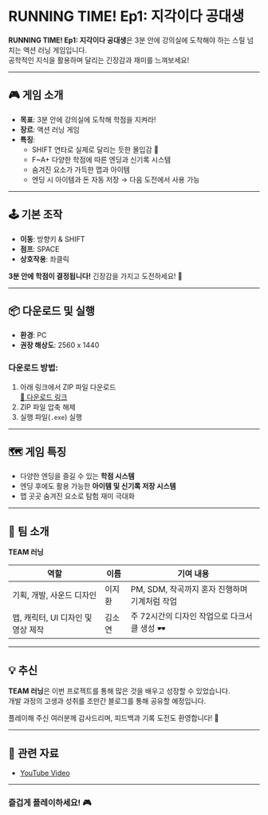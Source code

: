 # RUNNING TIME! Ep1: 지각이다 공대생

**RUNNING TIME! Ep1: 지각이다 공대생**은 3분 안에 강의실에 도착해야 하는 스릴 넘치는 액션 러닝 게임입니다.  
공학적인 지식을 활용하며 달리는 긴장감과 재미를 느껴보세요!

---

## 🎮 게임 소개

- **목표**: 3분 안에 강의실에 도착해 학점을 지켜라!
- **장르**: 액션 러닝 게임
- **특징**:
  - SHIFT 연타로 실제로 달리는 듯한 몰입감 🏃
  - F~A+ 다양한 학점에 따른 엔딩과 신기록 시스템
  - 숨겨진 요소가 가득한 맵과 아이템
  - 엔딩 시 아이템과 돈 자동 저장 → 다음 도전에서 사용 가능

---

## 🕹️ 기본 조작

- **이동**: 방향키 & SHIFT  
- **점프**: SPACE  
- **상호작용**: 좌클릭  

**3분 안에 학점이 결정됩니다!** 긴장감을 가지고 도전하세요! 🚀

---

## 📦 다운로드 및 실행

- **환경**: PC
- **권장 해상도**: 2560 x 1440

### 다운로드 방법:
1. 아래 링크에서 ZIP 파일 다운로드  
   [🔗 다운로드 링크](https://drive.google.com/file/d/1qk2Z3bLCLJJReZOf4gKYfLRdpXWwh8gD/view?usp=sharing)
2. ZIP 파일 압축 해제
3. 실행 파일(`.exe`) 실행

---

## 🗺️ 게임 특징

- 다양한 엔딩을 즐길 수 있는 **학점 시스템**
- 엔딩 후에도 활용 가능한 **아이템 및 신기록 저장 시스템**
- 맵 곳곳 숨겨진 요소로 탐험 재미 극대화

---

## 👥 팀 소개

**TEAM 러닝**

| 역할              | 이름    | 기여 내용                                                |
|-------------------|---------|--------------------------------------------------------|
| 기획, 개발, 사운드 디자인 | 이지환 | PM, SDM, 작곡까지 혼자 진행하며 기계처럼 작업 |
| 맵, 캐릭터, UI 디자인 및 영상 제작 | 김소연 | 주 72시간의 디자인 작업으로 다크서클 생성 🕶️ |

---

## 💡 추신

**TEAM 러닝**은 이번 프로젝트를 통해 많은 것을 배우고 성장할 수 있었습니다.  
개발 과정의 고생과 성취를 조만간 블로그를 통해 공유할 예정입니다.  

플레이해 주신 여러분께 감사드리며, 피드백과 기록 도전도 환영합니다! 🚀

---

## 📂 관련 자료

- [YouTube Video](https://youtube.com/playlist?list=PLomZ_XOg8FzyWHktkVx_JOgPjh0kqUS8Q&feature=shared)

---

### 즐겁게 플레이하세요! 🎮
